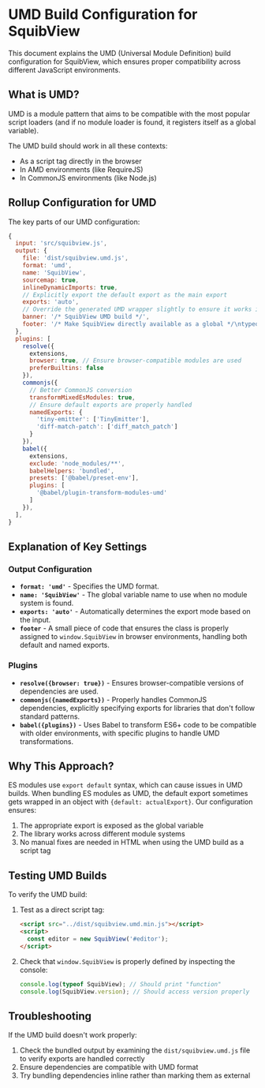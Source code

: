 # UMD Build Configuration for SquibView

This document explains the UMD (Universal Module Definition) build configuration for SquibView, which ensures proper compatibility across different JavaScript environments.

## What is UMD?

UMD is a module pattern that aims to be compatible with the most popular script loaders (and if no module loader is found, it registers itself as a global variable).

The UMD build should work in all these contexts:
- As a script tag directly in the browser
- In AMD environments (like RequireJS)
- In CommonJS environments (like Node.js)

## Rollup Configuration for UMD

The key parts of our UMD configuration:

```javascript
{
  input: 'src/squibview.js',
  output: {
    file: 'dist/squibview.umd.js',
    format: 'umd',
    name: 'SquibView',
    sourcemap: true,
    inlineDynamicImports: true,
    // Explicitly export the default export as the main export
    exports: 'auto',
    // Override the generated UMD wrapper slightly to ensure it works in browsers
    banner: '/* SquibView UMD build */',
    footer: '/* Make SquibView directly available as a global */\ntypeof window !== "undefined" && (window.SquibView = typeof SquibView.default === "function" ? SquibView.default : SquibView);'
  },
  plugins: [
    resolve({
      extensions,
      browser: true, // Ensure browser-compatible modules are used
      preferBuiltins: false
    }),
    commonjs({
      // Better CommonJS conversion
      transformMixedEsModules: true,
      // Ensure default exports are properly handled
      namedExports: {
        'tiny-emitter': ['TinyEmitter'],
        'diff-match-patch': ['diff_match_patch']
      }
    }),
    babel({
      extensions,
      exclude: 'node_modules/**',
      babelHelpers: 'bundled',
      presets: ['@babel/preset-env'],
      plugins: [
        '@babel/plugin-transform-modules-umd'
      ]
    }),
  ],
}
```

## Explanation of Key Settings

### Output Configuration

- **`format: 'umd'`** - Specifies the UMD format.
- **`name: 'SquibView'`** - The global variable name to use when no module system is found.
- **`exports: 'auto'`** - Automatically determines the export mode based on the input.
- **`footer`** - A small piece of code that ensures the class is properly assigned to `window.SquibView` in browser environments, handling both default and named exports.

### Plugins

- **`resolve({browser: true})`** - Ensures browser-compatible versions of dependencies are used.
- **`commonjs({namedExports})`** - Properly handles CommonJS dependencies, explicitly specifying exports for libraries that don't follow standard patterns.
- **`babel({plugins})`** - Uses Babel to transform ES6+ code to be compatible with older environments, with specific plugins to handle UMD transformations.

## Why This Approach?

ES modules use `export default` syntax, which can cause issues in UMD builds. When bundling ES modules as UMD, the default export sometimes gets wrapped in an object with `{default: actualExport}`. Our configuration ensures:

1. The appropriate export is exposed as the global variable
2. The library works across different module systems
3. No manual fixes are needed in HTML when using the UMD build as a script tag

## Testing UMD Builds

To verify the UMD build:

1. Test as a direct script tag:
   ```html
   <script src="../dist/squibview.umd.min.js"></script>
   <script>
     const editor = new SquibView('#editor');
   </script>
   ```

2. Check that `window.SquibView` is properly defined by inspecting the console:
   ```javascript
   console.log(typeof SquibView); // Should print "function"
   console.log(SquibView.version); // Should access version properly
   ```

## Troubleshooting

If the UMD build doesn't work properly:

1. Check the bundled output by examining the `dist/squibview.umd.js` file to verify exports are handled correctly
2. Ensure dependencies are compatible with UMD format
3. Try bundling dependencies inline rather than marking them as external